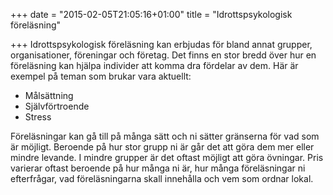 +++
date = "2015-02-05T21:05:16+01:00"
title = "Idrottspsykologisk föreläsning"

+++
Idrottspsykologisk föreläsning kan erbjudas för bland annat grupper, organisationer, föreningar och företag.
Det finns en stor bredd över hur en föreläsning kan hjälpa individer att komma dra fördelar av dem. Här är exempel på teman som brukar vara aktuellt:

- Målsättning
- Självförtroende
- Stress

Föreläsningar kan gå till på många sätt och ni sätter gränserna för vad som är möjligt.
Beroende på hur stor grupp ni är går det att göra dem mer eller mindre levande.
I mindre grupper är det oftast möjligt att göra övningar. Pris varierar oftast beroende på hur många ni är, hur många föreläsningar ni efterfrågar, vad föreläsningarna skall innehålla och vem som ordnar lokal.

